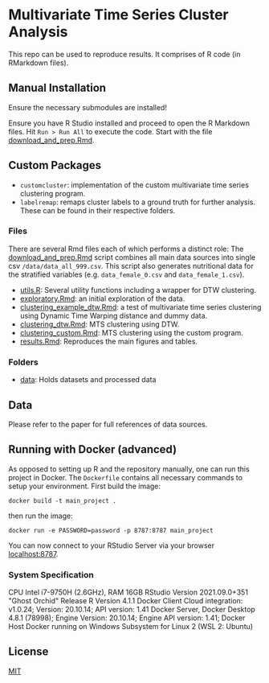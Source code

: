 # Multivariate Time Series Cluster Analysis
This repo can be used to reproduce results. It comprises of R code (in RMarkdown files).

## Manual Installation
Ensure the necessary submodules are installed!

Ensure you have R Studio installed and proceed to open the R Markdown files. Hit ``Run > Run All`` to execute the code. Start with the file [download_and_prep.Rmd](download_and_prep.Rmd).

## Custom Packages
- `customcluster`: implementation of the custom multivariate time series clustering program.
- `labelremap`: remaps cluster labels to a ground truth for further analysis.
These can be found in their respective folders.

### Files
There are several Rmd files each of which performs a distinct role:
The [download_and_prep.Rmd](download_and_prep.Rmd) script combines all main data sources into single csv ``/data/data_all_999.csv``. This script also generates nutritional data for the stratified variables (e.g. `data_female_0.csv` and `data_female_1.csv`).
- [utils.R](utils.R): Several utility functions including a wrapper for DTW clustering.
- [exploratory.Rmd](exploratory.Rmd): an initial exploration of the data.
- [clustering_example_dtw.Rmd](clustering_example_dtw.Rmd): a test of multivariate time series clustering using Dynamic Time Warping distance and dummy data.
- [clustering_dtw.Rmd](clustering_dtw.Rmd): MTS clustering using DTW.
- [clustering_custom.Rmd](clustering_custom.Rmd): MTS clustering using the custom program.
- [results.Rmd](results.Rmd): Reproduces the main figures and tables.

### Folders
- [data](data/): Holds datasets and processed data

## Data
Please refer to the paper for full references of data sources.

## Running with Docker (advanced)
As opposed to setting up R and the repository manually, one can run this project in Docker. The `Dockerfile` contains all necessary commands to setup your environment. First build the image:
```shell
docker build -t main_project .
```
then run the image:
```shell
docker run -e PASSWORD=password -p 8787:8787 main_project
```
You can now connect to your RStudio Server via your browser [localhost:8787](http://localhost:8787/).

### System Specification
CPU Intel i7-9750H (2.6GHz), RAM 16GB
RStudio Version 2021.09.0+351 "Ghost Orchid" Release
R Version 4.1.1
Docker Client Cloud integration: v1.0.24; Version: 20.10.14; API version: 1.41
Docker Server, Docker Desktop 4.8.1 (78998); Engine Version: 20.10.14; Engine API version: 1.41;
Docker Host Docker running on Windows Subsystem for Linux 2 (WSL 2: Ubuntu)

## License
[MIT](https://choosealicense.com/licenses/mit/)
